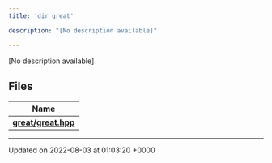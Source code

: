 ```yaml
---
title: 'dir great'

description: "[No description available]"

---
```







[No description available]

## Files

| Name           |
| -------------- |
| **[great/great.hpp](/documentation/code/main/files/great_8hpp/#file-great.hpp)**  |






-------------------------------

Updated on 2022-08-03 at 01:03:20 +0000
